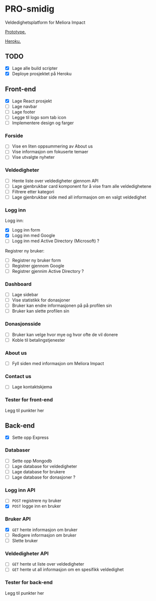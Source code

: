 # PRO-smidig
Veldedighetsplatform for Meliora Impact

[Prototype.](https://www.figma.com/file/ton1erJaL488rYxoApisfM/prototype-pt-2?node-id=0%3A1) 

[Heroku.](https://pro201-smidig.herokuapp.com/)

## TODO

* [x] Lage alle build scripter
* [x] Deploye prosjektet på Heroku

## Front-end

* [x] Lage React prosjekt
* [ ] Lage navbar
* [ ] Lage footer
* [ ] Legge til logo som tab icon
* [ ] Implementere design og farger

### Forside

* [ ] Vise en liten oppsummering av About us
* [ ] Vise informasjon om fokuserte temaer
* [ ] Vise utvalgte nyheter

### Veldedigheter

* [ ] Hente liste over veldedigheter gjennom API
* [ ] Lage gjenbrukbar card komponent for å vise fram alle veldedighetene
* [ ] Filtrere etter kategori
* [ ] Lage gjenbrukbar side med all informasjon om en valgt veldedighet 

### Logg inn

Logg inn:
* [x] Logg inn form
* [x] Logg inn med Google
* [ ] Logg inn med Active Directory (Microsoft) ?

Registrer ny bruker:
* [ ] Registrer ny bruker form
* [ ] Registrer gjennom Google
* [ ] Registrer gjennim Active Directory ?

### Dashboard

* [ ] Lage sidebar
* [ ] Vise statistikk for donasjoner
* [ ] Bruker kan endre informasjonen på på profilen sin
* [ ] Bruker kan slette profilen sin

### Donasjonsside

* [ ] Bruker kan velge hvor mye og hvor ofte de vil donere
* [ ] Koble til betalingstjenester

### About us

* [ ] Fyll siden med informasjon om Meliora Impact

### Contact us

* [ ] Lage kontaktskjema

### Tester for front-end

Legg til punkter her

## Back-end

* [x] Sette opp Express

### Databaser

* [ ] Sette opp Mongodb
* [ ] Lage database for veldedigheter
* [ ] Lage database for brukere
* [ ] Lage database for donasjoner ?

### Logg inn API

* [ ] `POST` registrere ny bruker
* [x] `POST` logge inn en bruker

### Bruker API

* [x] `GET` hente informasjon om bruker
* [ ] Redigere informasjon om bruker
* [ ] Slette bruker

### Veldedigheter API

* [ ] `GET` hente ut liste over veldedigheter
* [ ] `GET` hente ut all informasjon om en spesifikk veldedighet

### Tester for back-end

Legg til punkter her
